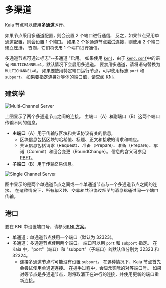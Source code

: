 # 多渠道

Kaia 节点可以使用**多通道**运行。

如果节点采用多通道配置，则会设置 2 个端口进行通信。 反之，如果节点采用单通道配置，则会设置 1 个端口。
如果 2 个多通道节点尝试连接，则使用 2 个端口建立连接。 否则，它们将使用 1 个端口进行通信。

多通道节点可通过标志"--多通道 "启用。 如果使用 [`kend`](.../nodes/endpoint-node/install-endpoint-nodes.md)，由于 [`kend.conf`](.../nodes/endpoint-node/install-endpoint-nodes.md)中的语句 `MULTICHANNEL=1`，默认情况下会启用多通道。 要禁用多通道，请将语句替换为 `MULTICHANNEL=0`。
如果要使用特定端口运行节点，可以使用标志 `port` 和 `subport`。 如果要指定连接对等体的端口值，请查阅 [KNI](./kni.md)。

## 建筑学<a id="architecture"></a>

![Multi-Channel Server](/img/learn/multichannel.png)

上图显示了两个多通道节点之间的连接。
主端口（A）和副端口（B）这两个端口传输不同的信息。

- **主端口**（A）用于传输与区块和共识协议有关的信息。
  - 区块信息包括区块的哈希值、标题、正文和接收的请求和响应。
  - 共识信息包括请求（Request）、准备（Prepare）、准备（Prepare）、承诺（Commit）和回合变更（RoundChange）。 信息的含义可参见 [PBFT](./consensus-mechanism.md#pbft-practical-byzantine-fault-tolerance)。
- **子端口**（B）用于传输交易信息。

![Single Channel Server](/img/learn/singlechannel.png)

图中显示的是两个单通道节点之间或一个单通道节点与一个多通道节点之间的连接。
在这种情况下，所有与区块、交易和共识协议相关的消息都通过同一个端口传输。

## 港口 <a id="multichannel-port"></a>

要在 KNI 中设置端口号，请参阅[KNI 方案](./kni.md)。

- 单通道：单通道节点使用一个端口（默认为 32323）。
- 多通道：多通道节点使用两个端口。 端口可以用 `port` 和 `subport` 指定。 在 Kaia 中，"port"（端口）和 "subport"（子端口）的默认值分别为 32323 和 32324。
  - 连接多通道节点时可能没有设置 `subport`。 在这种情况下，Kaia 节点首先会尝试使用单通道连接。 在握手过程中，会显示实际的对等端口号。 如果对等节点是多通道节点，则将取消正在进行的连接，并使用更新的端口重新连接。
